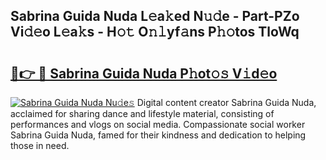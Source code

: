 ## Sabrina Guida Nuda L𝚎a𝚔ed N𝚞𝚍e - Part-PZo Vi𝚍𝚎o L𝚎a𝚔s - H𝚘𝚝 O𝚗𝚕yf𝚊ns P𝚑𝚘tos TloWq

# <h2><a href="http://kfciil.oniu.top/?m=Sabrina+Guida+Nuda">🔗👉 🔴 Sabrina Guida Nuda P𝚑ot𝚘𝚜 V𝚒d𝚎o</a></h2>

[![Sabrina Guida Nuda Nu𝚍e𝚜](https://i.imgur.com/0qMVB7G.gif)](http://kfciil.oniu.top/?m=Sabrina+Guida+Nuda)
Digital content creator Sabrina Guida Nuda, acclaimed for sharing dance and lifestyle material, consisting of performances and vlogs on social media. Compassionate social worker Sabrina Guida Nuda, famed for their kindness and dedication to helping those in need.  
